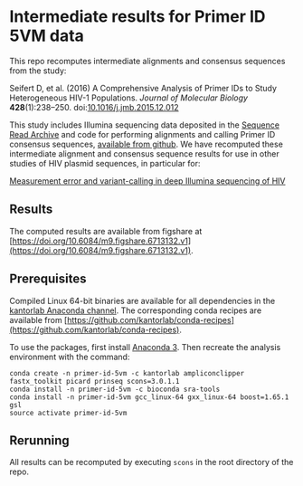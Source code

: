 # Intermediate results for Primer ID 5VM data

This repo recomputes intermediate alignments and consensus sequences from the study:

Seifert D, et al. (2016) A Comprehensive Analysis of Primer IDs to Study
Heterogeneous HIV-1 Populations. *Journal of Molecular Biology*
**428**(1):238–250.
doi:[10.1016/j.jmb.2015.12.012](https://dx.doi.org/10.1016/j.jmb.2015.12.012)

This study includes Illumina sequencing data deposited in the
[Sequence Read Archive](https://www.ncbi.nlm.nih.gov/bioproject/PRJNA289594)
and code for performing alignments and calling Primer ID consensus
sequences, [available from github](https://github.com/cbg-ethz/PrimerID).
We have recomputed these intermediate alignment and consensus sequence results
for use in other studies of HIV plasmid sequences, in particular for:

[Measurement error and variant-calling in deep Illumina sequencing of HIV](https://github.com/kantorlab/hiv-measurement-error)

## Results

The computed results are available from figshare at
[https://doi.org/10.6084/m9.figshare.6713132.v1](https://doi.org/10.6084/m9.figshare.6713132.v1).

## Prerequisites

Compiled Linux 64-bit binaries are available for all dependencies in the
[kantorlab Anaconda channel](https://anaconda.org/kantorlab). The corresponding
conda recipes are available from
[https://github.com/kantorlab/conda-recipes](https://github.com/kantorlab/conda-recipes).

To use the packages, first install [Anaconda 3](https://repo.anaconda.com/archive/Anaconda3-5.2.0-Linux-x86_64.sh).
Then recreate the analysis environment with the command:

    conda create -n primer-id-5vm -c kantorlab ampliconclipper fastx_toolkit picard prinseq scons=3.0.1.1
    conda install -n primer-id-5vm -c bioconda sra-tools
    conda install -n primer-id-5vm gcc_linux-64 gxx_linux-64 boost=1.65.1 gsl
    source activate primer-id-5vm

## Rerunning

All results can be recomputed by executing `scons` in the root directory of the repo.
